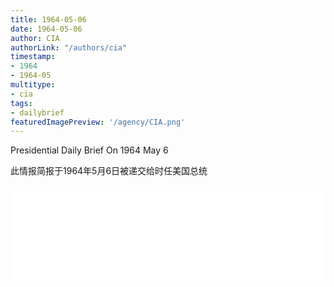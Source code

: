 ```yaml
---
title: 1964-05-06
date: 1964-05-06
author: CIA 
authorLink: "/authors/cia"
timestamp: 
- 1964
- 1964-05
multitype: 
- cia
tags: 
- dailybrief
featuredImagePreview: '/agency/CIA.png'
---
```



Presidential Daily Brief On 1964 May 6

此情报简报于1964年5月6日被递交给时任美国总统

<!--more-->





<div id="over" style="width:100%; overflow:hidden"> <iframe id="sFrame" name="sFrame" frameborder="no" border="0"  allowfullscreen marginwidth="0" scrolling="no" src = " /CIA/1964-05-06.html "  style = " position:absulute; width: 806px; top: 300;" > </iframe> </div>
